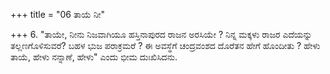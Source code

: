 +++
title = "06 ತಾಯೆ ನೀ"

+++
6. "ತಾಯೇ, ನೀನು ನಿಜವಾಗಿಯೂ ಹಸ್ತಿನಾಪುರದ ರಾಜನ ಅರಸಿಯೇ ? ನಿನ್ನ ಮಕ್ಕಳು ರಾಜರ ಎದೆಯನ್ನು ತಲ್ಲಣಗೊಳಿಸುವರೆ?  ಬಹಳ ಭುಜ ಪರಾಕ್ರಮರೆ ? ಈ ಅವಸ್ಥೆಗೆ ಚಂದ್ರವಂಶದ ದೊರೆತನ ಹೇಗೆ ಹೊಂದೀತು ? ಹೇಳು ತಾಯೆ, ಹೇಳು ನನ್ನಾಣೆ, ಹೇಳು" ಎಂದು ಭೀಮ ದುಃಖಿಸಿದನು.